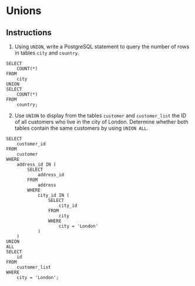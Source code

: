 # Unions

## Instructions

1. Using `UNION`, write a PostgreSQL statement to query the number of rows in tables `city` and `country`.

```
SELECT
    COUNT(*)
FROM
    city
UNION
SELECT
    COUNT(*)
FROM
    country;
```

2. Use `UNION` to display from the tables `customer` and `customer_list` the ID of all customers who live in the city of London. Determine whether both tables contain the same customers by using `UNION ALL`.

```
SELECT
    customer_id
FROM
    customer
WHERE
    address_id IN (
        SELECT
            address_id
        FROM
            address
        WHERE
            city_id IN (
                SELECT
                    city_id
                FROM
                    city
                WHERE
                    city = 'London'
            )
    )
UNION
ALL
SELECT
    id
FROM
    customer_list
WHERE
    city = 'London';
```

